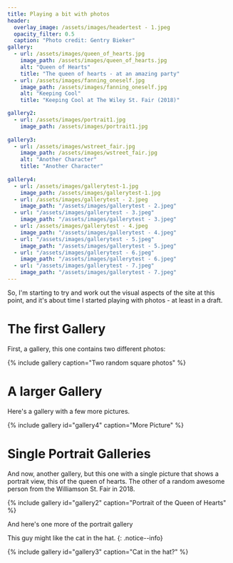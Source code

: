 ```yaml
---
title: Playing a bit with photos
header:
  overlay_image: /assets/images/headertest - 1.jpeg
  opacity_filter: 0.5
  caption: "Photo credit: Gentry Bieker"
gallery:
  - url: /assets/images/queen_of_hearts.jpg
    image_path: /assets/images/queen_of_hearts.jpg
    alt: "Queen of Hearts"
    title: "The queen of hearts - at an amazing party"
  - url: /assets/images/fanning_oneself.jpg
    image_path: /assets/images/fanning_oneself.jpg
    alt: "Keeping Cool"
    title: "Keeping Cool at The Wiley St. Fair (2018)"

gallery2:
  - url: /assets/images/portrait1.jpg
    image_path: /assets/images/portrait1.jpg
    
gallery3:
  - url: /assets/images/wstreet_fair.jpg
    image_path: /assets/images/wstreet_fair.jpg
    alt: "Another Character"
    title: "Another Character"
    
gallery4:
  - url: /assets/images/gallerytest-1.jpg
    image_path: /assets/images/gallerytest-1.jpg
  - url: /assets/images/gallerytest - 2.jpeg
    image_path: "/assets/images/gallerytest - 2.jpeg"
  - url: "/assets/images/gallerytest - 3.jpeg"
    image_path: "/assets/images/gallerytest - 3.jpeg"
  - url: /assets/images/gallerytest - 4.jpeg
    image_path: "/assets/images/gallerytest - 4.jpeg"
  - url: "/assets/images/gallerytest - 5.jpeg"
    image_path: "/assets/images/gallerytest - 5.jpeg"
  - url: "/assets/images/gallerytest - 6.jpeg"
    image_path: "/assets/images/gallerytest - 6.jpeg"
  - url: "/assets/images/gallerytest - 7.jpeg"
    image_path: "/assets/images/gallerytest - 7.jpeg"
---
```


So, I'm starting to try and work out the visual aspects of the site at this
point, and it's about time I started playing with photos - at least in a draft.

# The first Gallery

First, a gallery, this one contains two different photos:

{% include gallery caption="Two random square photos" %}

# A larger Gallery

Here's a gallery with a few more pictures.

{% include gallery id="gallery4" caption="More Picture" %}

# Single Portrait Galleries
And now, another gallery, but this one with a single picture that shows a
portrait view, this of the queen of hearts.  The other of a random awesome
person from the Williamson St. Fair in 2018.

{% include gallery id="gallery2" caption="Portrait of the Queen of Hearts" %}

And here's one more of the portrait gallery

This guy might like the cat in the hat.
{: .notice--info}

{% include gallery id="gallery3" caption="Cat in the hat?" %}


